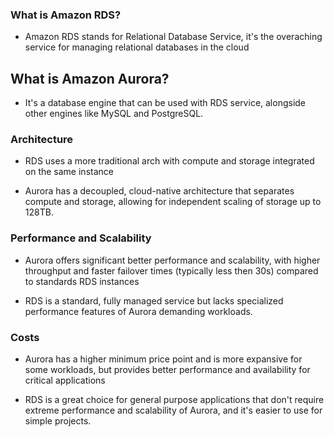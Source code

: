 ### What is Amazon RDS?
- Amazon RDS stands for Relational Database Service, it's the overaching service for managing relational databases in the cloud

## What is Amazon Aurora?
- It's a database engine that can be used with RDS service, alongside other engines like MySQL and PostgreSQL.


### Architecture
- RDS uses a more traditional arch with compute and storage integrated on the same instance

- Aurora has a decoupled, cloud-native architecture that separates compute and storage, allowing for independent scaling of storage up to 128TB.

### Performance and Scalability
- Aurora offers significant better performance and scalability, with higher throughput and faster failover times (typically less then 30s) compared to standards RDS instances

- RDS is a standard, fully managed service but lacks specialized performance features of Aurora demanding workloads.

### Costs
- Aurora has a higher minimum price point and is more expansive for some workloads, but provides better performance and availability for critical applications

- RDS is a great choice for general purpose applications that don't require extreme performance and scalability of Aurora, and it's easier to use for simple projects.


